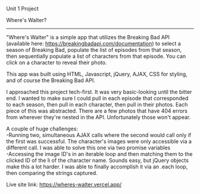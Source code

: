 Unit 1 Project

Where's Walter?

---

"Where's Walter" is a simple app that utilizes the Breaking Bad API (available here: https://breakingbadapi.com/documentation) to select a season of Breaking Bad, populate the list of episodes from that season, then sequentially populate a list of characters from that episode. You can click on a character to reveal their photo. 

This app was built using HTML, Javascript, jQuery, AJAX, CSS for styling, and of course the Breaking Bad API. 

I approached this project tech-first. It was very basic-looking until the bitter end. I wanted to make sure I could pull in each episode that corresponded to each season, then pull in each character, then pull in their photos. Each piece of this was abstracted. There are a few photos that have 404 errors from wherever they're nested in the API. Unfortunately those won't appear. 

A couple of huge challenges:
    <br>
    -Running two, simultaneous AJAX calls where the second would call only if the first was successful. The character's images were only accessible via a different call. I was able to solve this one via two promise variables
    <br>
    -Accessing the image ID's in an iterable loop and then matching them to the clicked ID of the li of the character name. Sounds easy, but jQuery objects make this a lot harder. I was able to finally accomplish it via an .each loop, then comparing the strings captured. 

Live site link: https://wheres-walter.vercel.app/